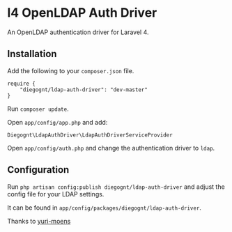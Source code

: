 # l4 OpenLDAP Auth Driver

An OpenLDAP authentication driver for Laravel 4.

## Installation

Add the following to your `composer.json` file.

```
require {
	"diegognt/ldap-auth-driver": "dev-master"
}
```

Run `composer update`.

Open `app/config/app.php` and add:

`Diegognt\LdapAuthDriver\LdapAuthDriverServiceProvider`

Open `app/config/auth.php` and change the authentication driver to `ldap`.

## Configuration

Run `php artisan config:publish diegognt/ldap-auth-driver` and adjust the config file for your LDAP settings.

It can be found in `app/config/packages/diegognt/ldap-auth-driver`.

Thanks to [yuri-moens](https://github.com/yuri-moens)

